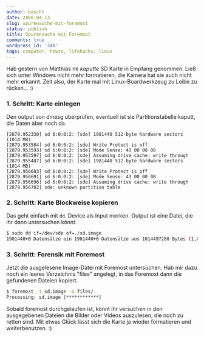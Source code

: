 ```yaml
---
author: bascht
date: 2008-04-13
slug: spurensuche-mit-foremost
status: publish
title: Spurensuche mit Foremost
comments: true
wordpress_id: '348'
tags: computer, howto, lifehacks, linux
---
```


Hab gestern von Matthias ne *kaputte* SD Karte in Empfang genommen.
Ließ sich unter Windows nicht mehr formatieren, die Kamera hat sie
auch nicht mehr erkannt. Zeit also, der Karte mal mit
Linux-Boardwerkzeug zu Leibe zu rücken... :)

### 1. Schritt: Karte einlegen

Den output von dmesg überprüfen, eventuell ist sie Partitionstabelle kaputt, die Daten aber noch da.

```
[2879.952330] sd 6:0:0:2: [sde] 1981440 512-byte hardware sectors (1014 MB)
[2879.953584] sd 6:0:0:2: [sde] Write Protect is off
[2879.953593] sd 6:0:0:2: [sde] Mode Sense: 43 00 00 08
[2879.953597] sd 6:0:0:2: [sde] Assuming drive cache: write through
[2879.955487] sd 6:0:0:2: [sde] 1981440 512-byte hardware sectors (1014 MB)
[2879.956683] sd 6:0:0:2: [sde] Write Protect is off
[2879.956691] sd 6:0:0:2: [sde] Mode Sense: 43 00 00 08
[2879.956696] sd 6:0:0:2: [sde] Assuming drive cache: write through
[2879.956702] sde: unknown partition table
```

### 2. Schritt: Karte Blockweise kopieren

Das geht einfach mit `dd`. Device als Input merken. Output ist eine Datei, die ihr dann
untersuchen könnt.

``` bash
$ sudo dd if=/dev/sde of=./sd.image
1981440+0 Datensätze ein 1981440+0 Datensätze aus 1014497280 Bytes (1,0 GB) kopiert, 449,267s, 2,3 MB
```

### 3. Schritt: Forensik mit Foremost

Jetzt die ausgelesene Image-Datei mit Foremost untersuchen. Hab mir dazu noch ein leeres
Verzeichnis "files" angelegt, in das Foremost dann die gefundenen
Dateien kopiert.

```bash
$ foremost -i sd.image -o files/
Processing: sd.image |************|
```

Sobald foremost durchgelaufen ist, könnt ihr versuchen in den
ausgegebenen Dateien die Bilder oder Videos auszulesen, die noch zu
retten sind. Mit etwas Glück lässt sich die Karte ja wieder
formatieren und weiterbenutzen. :)
